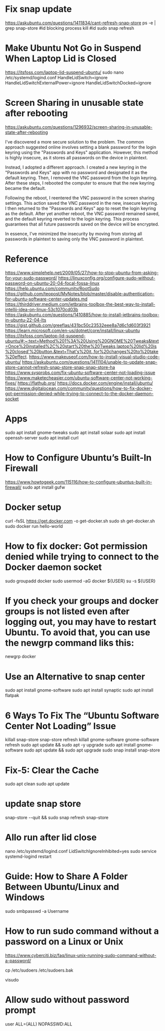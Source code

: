 # Fix snap update
https://askubuntu.com/questions/1411834/cant-refresh-snap-store
ps -e | grep snap-store #id blocking process
kill #id
sudo snap refresh

# Make Ubuntu Not Go in Suspend When Laptop Lid is Closed
https://itsfoss.com/laptop-lid-suspend-ubuntu/
sudo nano /etc/systemd/logind.conf
HandleLidSwitch=ignore
HandleLidSwitchExternalPower=ignore
HandleLidSwitchDocked=ignore

# Screen Sharing in unusable state after rebooting
https://askubuntu.com/questions/1296932/screen-sharing-in-unusable-state-after-rebooting

I've discovered a more secure solution to the problem. The common approach suggested online involves setting a blank password for the login keyring using the "Passwords and Keys" application. However, this method is highly insecure, as it stores all passwords on the device in plaintext.

Instead, I adopted a different approach. I created a new keyring in the "Passwords and Keys" app with no password and designated it as the default keyring. Then, I removed the VNC password from the login keyring. After these steps, I rebooted the computer to ensure that the new keyring became the default.

Following the reboot, I reentered the VNC password in the screen sharing settings. This action saved the VNC password in the new, insecure keyring. I then returned to the "Passwords and Keys" app to reset the login keyring as the default. After yet another reboot, the VNC password remained saved, and the default keyring reverted to the login keyring. This process guarantees that all future passwords saved on the device will be encrypted.

In essence, I've minimized the insecurity by moving from storing all passwords in plaintext to saving only the VNC password in plaintext.

# Reference
https://www.simplehelp.net/2009/05/27/how-to-stop-ubuntu-from-asking-for-your-sudo-password/
https://linuxconfig.org/configure-sudo-without-password-on-ubuntu-20-04-focal-fossa-linux
https://help.ubuntu.com/community/RootSudo
https://github.com/teopost/MyNotes/blob/master/disable-authentication-for-ubuntu-software-center-updates.md
https://thirddriver.medium.com/jetbrains-toolbox-the-best-way-to-install-intellij-idea-on-linux-53c1070cd03b
https://askubuntu.com/questions/1410885/how-to-install-jetbrains-toolbox-in-ubuntu-22-04-lts
https://gist.github.com/greeflas/431bc50c23532eee8a7d6c1d603f3921
https://learn.microsoft.com/en-us/dotnet/core/install/linux-ubuntu
https://itsfoss.com/laptop-lid-suspend-ubuntu/#:~:text=Method%201%3A%20Using%20GNOME%20Tweaks&text=Once%20installed%2C%20start%20the%20Tweaks,laptop%20lid%20is%20closed'%20button.&text=That's%20it.,for%20changes%20to%20take%20effect.
https://www.makeuseof.com/how-to-install-visual-studio-code-ubuntu/
https://askubuntu.com/questions/1411104/unable-to-update-snap-store-cannot-refresh-snap-store-snap-snap-store-ha
https://www.sysprobs.com/fix-ubuntu-software-center-not-loading-issue
https://www.maketecheasier.com/ubuntu-software-center-not-working-fixes/
https://flathub.org/
https://docs.docker.com/engine/install/ubuntu/
https://www.digitalocean.com/community/questions/how-to-fix-docker-got-permission-denied-while-trying-to-connect-to-the-docker-daemon-socket

# Apps
sudo apt install gnome-tweaks
sudo apt install solaar
sudo apt install openssh-server
sudo apt install curl

# How to Configure Ubuntu’s Built-In Firewall
https://www.howtogeek.com/115116/how-to-configure-ubuntus-built-in-firewall/
sudo apt install gufw

# Docker setup
curl -fsSL https://get.docker.com -o get-docker.sh
sudo sh get-docker.sh
sudo docker run hello-world

# How to fix docker: Got permission denied while trying to connect to the Docker daemon socket
sudo groupadd docker
sudo usermod -aG docker ${USER}
su -s ${USER}

# If you check your groups and docker groups is not listed even after logging out, you may have to restart Ubuntu. To avoid that, you can use the newgrp command liks this:
newgrp docker

# Use an Alternative to snap center
sudo apt install gnome-software
sudo apt install synaptic
sudo apt install flatpak

# 6 Ways To Fix The “Ubuntu Software Center Not Loading” Issue
killall snap-store
snap-store refresh
killall gnome-software
gnome-software refresh
sudo apt update && sudo apt -y upgrade
sudo apt install gnome-software
sudo apt update && sudo apt upgrade
sudo snap install snap-store

# Fix-5: Clear the Cache
sudo apt clean
sudo apt update

# update snap store
snap-store --quit && sudo snap refresh snap-store
# Allo run after lid close
nano /etc/systemd/logind.conf
LidSwitchIgnoreInhibited=yes
sudo service systemd-logind restart

# Guide: How to Share A Folder Between Ubuntu/Linux and Windows
sudo smbpasswd -a Username

# How to run sudo command without a password on a Linux or Unix
https://www.cyberciti.biz/faq/linux-unix-running-sudo-command-without-a-password/

cp /etc/sudoers /etc/sudoers.bak

visudo

# Allow sudo without password prompt
user ALL=(ALL) NOPASSWD:ALL